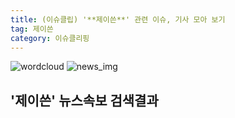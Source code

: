 ```yaml
---
title: (이슈클립) '**제이쓴**' 관련 이슈, 기사 모아 보기
tag: 제이쓴
category: 이슈클리핑
---
```

![wordcloud](https://s3.ap-northeast-2.amazonaws.com/lyrics101-wordcloud/2018-09-18-1537215007.png)
![news_img](https://user-images.githubusercontent.com/42597476/44507050-1206f400-a6e4-11e8-8d98-7ffbfebb353f.png)
## **'**제이쓴**'** 뉴스속보 검색결과

